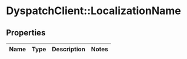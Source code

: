 # DyspatchClient::LocalizationName

## Properties
Name | Type | Description | Notes
------------ | ------------- | ------------- | -------------


